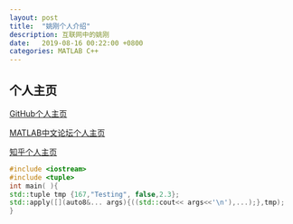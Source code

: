 ```yaml
---
layout: post
title:  "姚刚个人介绍"
description: 互联网中的姚刚
date:   2019-08-16 00:22:00 +0800
categories: MATLAB C++
---
```


## **个人主页**
[GitHub个人主页](https://github.com/yaogang2018)  

[MATLAB中文论坛个人主页](https://www.ilovematlab.cn/reputation.php?uid=914376)  

[知乎个人主页](https://www.zhihu.com/people/yao-yao-70-31/activities)  


```C++
#include <iostream>
#include <tuple>
int main( ){
std::tuple tmp {167,"Testing", false,2.3}; 
std::apply([](auto8&... args){((std::cout<< args<<'\n'),...);},tmp);
}
```